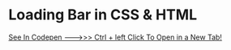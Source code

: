 <h1>Loading Bar in CSS & HTML</h1>

<a href="https://codepen.io/gid3n/pen/NWyWepr" target="_blank">See In Codepen --->>> Ctrl + left Click To Open in a New Tab!</a>

